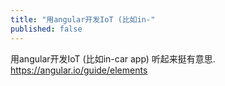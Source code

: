 ```yaml
---
title: "用angular开发IoT (比如in-"
published: false
---
```

用angular开发IoT (比如in-car app) 听起来挺有意思. https://angular.io/guide/elements